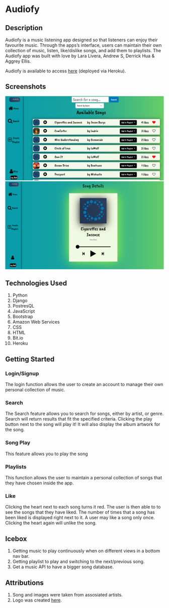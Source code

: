# Audiofy

## Description
Audiofy is a music listening app designed so that listeners can enjoy their favourite music. Through the apps’s interface, users can maintain their own collection of music, listen, like/dislike songs, and add them to playlists. The Audiofy app was built with love by Lara Livera, Andrew S, Derrick Hua & Aggrey Ellis.

Audiofy is available to access [here](https://audiofyapp.herokuapp.com/) (deployed via Heroku).

## Screenshots
 ![search page](/screenshots/searchpage.PNG?raw=true)
 ![songsdetails1](/screenshots/songdetails.PNG?raw=true)

## Technologies Used
1. Python
2. Django
3. PostresQL
4. JavaScript
5. Bootstrap
6. Amazon Web Services
7. CSS
8. HTML
9. Bit.io
10. Heroku

## Getting Started
### Login/Signup
The login function allows the user to create an account to manage their own personal collection of music.
### Search
The Search feature allows you to search for songs, either by artist, or genre. Search will return results that fit the specified criteria. Clicking the play button next to the song will play it! It will also display the album artwork for the song.
### Song Play
This feature allows you to play the song
### Playlists
This function allows the user to maintain a personal collection of songs that they have chosen inside the app.
### Like
Clicking the heart next to each song turns it red. The user is then able to to see the songs that they have liked. The number of times that a song has been liked is displayed right next to it. A user may like a song only once. Clicking the heart again will unlike the song.


## Icebox 
1. Getting music to play continuously when on different views in a bottom nav bar.
2. Getting playlist to play and switching to the next/previous song. 
3. Get a music API to have a bigger song database.

## Attributions
1. Song and images were taken from assosiated artists. 
2. Logo was created [here](looka.com).
